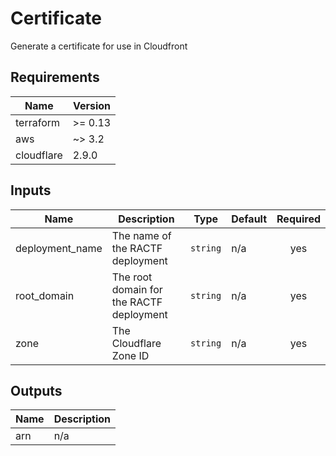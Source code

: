 # Certificate

Generate a certificate for use in Cloudfront

## Requirements

| Name | Version |
|------|---------|
| terraform | >= 0.13 |
| aws | ~> 3.2 |
| cloudflare | 2.9.0 |

## Inputs

| Name | Description | Type | Default | Required |
|------|-------------|------|---------|:--------:|
| deployment\_name | The name of the RACTF deployment | `string` | n/a | yes |
| root\_domain | The root domain for the RACTF deployment | `string` | n/a | yes |
| zone | The Cloudflare Zone ID | `string` | n/a | yes |

## Outputs

| Name | Description |
|------|-------------|
| arn | n/a |
